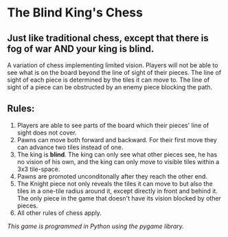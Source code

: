 # The Blind King's Chess
## Just like traditional chess, except that there is fog of war AND your king is **blind**.
A variation of chess implementing limited vision. Players will not be able to see what is on the board beyond the line of sight of their pieces. The line of sight of each piece is determined by the tiles it can move to. The line of sight of a piece can be obstructed by an enemy piece blocking the path.

## Rules:
1. Players are able to see parts of the board which their pieces' line of sight does not cover.
2. Pawns can move both forward and backward. For their first move they can advance two tiles instead of one.
3. The king is **blind**. The king can only see what other pieces see, he has no vision of his own, and the king can only move to visible tiles within a 3x3 tile-space.
4. Pawns are promoted unconditonally after they reach the other end.
5. The Knight piece not only reveals the tiles it can move to but also the tiles in a one-tile radius around it, except directly in front and behind it. The only piece in the game that doesn't have its vision blocked by other pieces.
6. All other rules of chess apply.

*This game is programmed in Python using the pygame library.*
